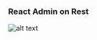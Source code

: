 ### React Admin on Rest

![alt text](https://github.com/buurzx/react_admin/blob/master/demo.gif "Demo")
